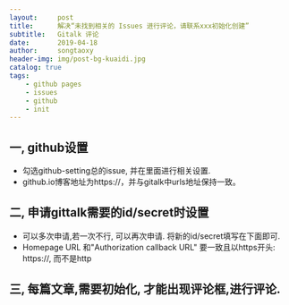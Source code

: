 ```yaml
---
layout:     post
title:      解决“未找到相关的 Issues 进行评论，请联系xxx初始化创建”
subtitle:   Gitalk 评论
date:       2019-04-18
author:     songtaoxy
header-img: img/post-bg-kuaidi.jpg
catalog: true
tags:
    - github pages
    - issues
    - github
    - init
---
```



## 一, github设置
* 勾选github-setting总的issue, 并在里面进行相关设置.
* github.io博客地址为https://，并与gitalk中urls地址保持一致。
## 二, 申请gittalk需要的id/secret时设置
*  可以多次申请,若一次不行, 可以再次申请. 将新的id/secret填写在下面即可.
* Homepage URL 和"Authorization callback URL" 要一致且以https开头: https://, 而不是http
## 三, 每篇文章,需要初始化, 才能出现评论框,进行评论.
